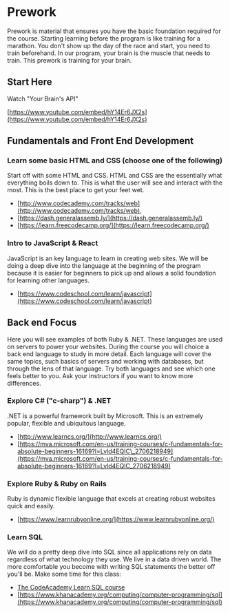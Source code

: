 # Prework

Prework is material that ensures you have the basic foundation required for the course. Starting learning before the program is like training for a marathon. You don't show up the day of the race and start, you need to train beforehand. In our program, your brain is the muscle that needs to train. This prework is training for your brain.

## Start Here

Watch "Your Brain's API"

[https://www.youtube.com/embed/hY14Er6JX2s](https://www.youtube.com/embed/hY14Er6JX2s)

## Fundamentals and Front End Development

### Learn some basic HTML and CSS \(choose one of the following\)

Start off with some HTML and CSS. HTML and CSS are the essentially what everything boils down to. This is what the user will see and interact with the most. This is the best place to get your feet wet.  

* [http://www.codecademy.com/tracks/web](http://www.codecademy.com/tracks/web),
* [https://dash.generalassemb.ly/](https://dash.generalassemb.ly/)
* [https://learn.freecodecamp.org/](https://learn.freecodecamp.org/)

### Intro to JavaScript & React

JavaScript is an key language to learn in creating web sites. We will be doing a deep dive into the language at the beginning of the program because it is easier for beginners to pick up and allows a solid foundation for learning other languages.  

* [https://www.codeschool.com/learn/javascript](https://www.codeschool.com/learn/javascript) 

## Back end Focus

Here you will see examples of both Ruby & .NET. These languages are used on servers to power your websites. During the course you will choice a back end language to study in more detail. Each language will cover the same topics, such basics of servers and working with databases, but through the lens of that language. Try both languages and see which one feels better to you. Ask your instructors if you want to know more differences. 

### Explore C\# \("c-sharp"\) & .NET 

.NET is a powerful framework built by Microsoft. This is an extremely popular, flexible and ubiquitous language. 

* [http://www.learncs.org/](http://www.learncs.org/) 
* [https://mva.microsoft.com/en-us/training-courses/c-fundamentals-for-absolute-beginners-16169?l=Lvld4EQIC\_2706218949](https://mva.microsoft.com/en-us/training-courses/c-fundamentals-for-absolute-beginners-16169?l=Lvld4EQIC_2706218949)


### Explore Ruby & Ruby on Rails

Ruby is dynamic flexible language that excels at creating robust websites quick and easily. 

* [https://www.learnrubyonline.org/](https://www.learnrubyonline.org/) 


### Learn SQL

We will do a pretty deep dive into SQL since all applications rely on data regardless of what technology they use. We live in a data driven world. The more comfortable you become with writing SQL statements the better off you'll be. Make some time for this class:

* [The CodeAcademy Learn SQL course](https://www.codecademy.com/learn/learn-sql)
* [https://www.khanacademy.org/computing/computer-programming/sql](https://www.khanacademy.org/computing/computer-programming/sql)
